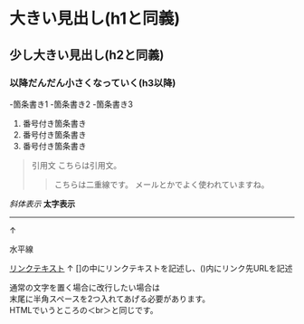 # 大きい見出し(h1と同義)
## 少し大きい見出し(h2と同義)
### 以降だんだん小さくなっていく(h3以降)

-箇条書き1
-箇条書き2
-箇条書き3

1. 番号付き箇条書き
1. 番号付き箇条書き
1. 番号付き箇条書き

> 引用文
> こちらは引用文。
>> こちらは二重線です。
>> メールとかでよく使われていますね。

*斜体表示*
**太字表示**

---

↑

水平線

[リンクテキスト](https://morijyobi.ac.jp)
↑
[]の中にリンクテキストを記述し、()内にリンク先URLを記述

通常の文字を置く場合に改行したい場合は  
末尾に半角スペースを2つ入れてあげる必要があります。  
HTMLでいうところの＜br＞と同じです。
